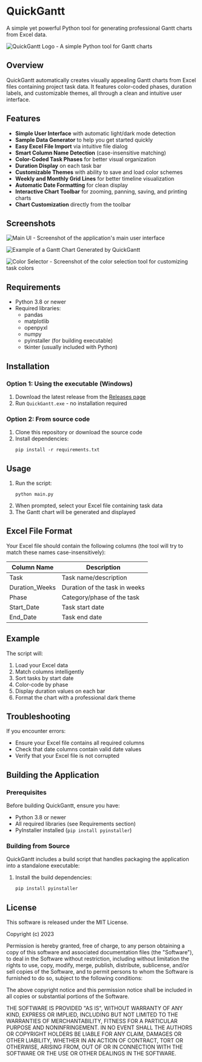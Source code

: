 # QuickGantt

A simple yet powerful Python tool for generating professional Gantt charts from Excel data.

![QuickGantt Logo - A simple Python tool for Gantt charts](assets/icon.png)

## Overview

QuickGantt automatically creates visually appealing Gantt charts from Excel files containing project task data. It features color-coded phases, duration labels, and customizable themes, all through a clean and intuitive user interface.

## Features

- **Simple User Interface** with automatic light/dark mode detection
- **Sample Data Generator** to help you get started quickly
- **Easy Excel File Import** via intuitive file dialog
- **Smart Column Name Detection** (case-insensitive matching)
- **Color-Coded Task Phases** for better visual organization
- **Duration Display** on each task bar
- **Customizable Themes** with ability to save and load color schemes
- **Weekly and Monthly Grid Lines** for better timeline visualization
- **Automatic Date Formatting** for clean display
- **Interactive Chart Toolbar** for zooming, panning, saving, and printing charts
- **Chart Customization** directly from the toolbar

## Screenshots

![Main UI - Screenshot of the application's main user interface](assets/gui.png)

![Example of a Gantt Chart Generated by QuickGantt](assets/sample_chart.png)

![Color Selector - Screenshot of the color selection tool for customizing task colors](assets/color_selector.png)

## Requirements

- Python 3.8 or newer
- Required libraries:
  - pandas
  - matplotlib
  - openpyxl
  - numpy
  - pyinstaller (for building executable)
  - tkinter (usually included with Python)

## Installation

### Option 1: Using the executable (Windows)

1. Download the latest release from the [Releases page](https://github.com/eve-mcgivern/QuickGantt/releases)
2. Run `QuickGantt.exe` - no installation required

### Option 2: From source code

1. Clone this repository or download the source code
2. Install dependencies:
   ```
   pip install -r requirements.txt
   ```

## Usage

1. Run the script:
   ```
   python main.py
   ```
2. When prompted, select your Excel file containing task data
3. The Gantt chart will be generated and displayed

## Excel File Format

Your Excel file should contain the following columns (the tool will try to match these names case-insensitively):

| Column Name | Description |
|-------------|-------------|
| Task | Task name/description |
| Duration_Weeks | Duration of the task in weeks |
| Phase | Category/phase of the task |
| Start_Date | Task start date |
| End_Date | Task end date |

## Example

The script will:
1. Load your Excel data
2. Match columns intelligently
3. Sort tasks by start date
4. Color-code by phase
5. Display duration values on each bar
6. Format the chart with a professional dark theme

## Troubleshooting

If you encounter errors:
- Ensure your Excel file contains all required columns
- Check that date columns contain valid date values
- Verify that your Excel file is not corrupted

## Building the Application

### Prerequisites

Before building QuickGantt, ensure you have:
- Python 3.8 or newer
- All required libraries (see Requirements section)
- PyInstaller installed (`pip install pyinstaller`)

### Building from Source

QuickGantt includes a build script that handles packaging the application into a standalone executable:

1. Install the build dependencies:
   ```bash
   pip install pyinstaller
   ```

## License

This software is released under the MIT License.

Copyright (c) 2023 

Permission is hereby granted, free of charge, to any person obtaining a copy
of this software and associated documentation files (the "Software"), to deal
in the Software without restriction, including without limitation the rights
to use, copy, modify, merge, publish, distribute, sublicense, and/or sell
copies of the Software, and to permit persons to whom the Software is
furnished to do so, subject to the following conditions:

The above copyright notice and this permission notice shall be included in all
copies or substantial portions of the Software.

THE SOFTWARE IS PROVIDED "AS IS", WITHOUT WARRANTY OF ANY KIND, EXPRESS OR
IMPLIED, INCLUDING BUT NOT LIMITED TO THE WARRANTIES OF MERCHANTABILITY,
FITNESS FOR A PARTICULAR PURPOSE AND NONINFRINGEMENT. IN NO EVENT SHALL THE
AUTHORS OR COPYRIGHT HOLDERS BE LIABLE FOR ANY CLAIM, DAMAGES OR OTHER
LIABILITY, WHETHER IN AN ACTION OF CONTRACT, TORT OR OTHERWISE, ARISING FROM,
OUT OF OR IN CONNECTION WITH THE SOFTWARE OR THE USE OR OTHER DEALINGS IN THE
SOFTWARE.
